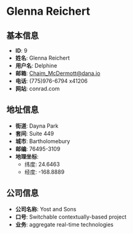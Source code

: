 # Glenna Reichert

## 基本信息
- **ID**: 9
- **姓名**: Glenna Reichert
- **用户名**: Delphine
- **邮箱**: Chaim_McDermott@dana.io
- **电话**: (775)976-6794 x41206
- **网站**: conrad.com

## 地址信息
- **街道**: Dayna Park
- **套间**: Suite 449
- **城市**: Bartholomebury
- **邮编**: 76495-3109
- **地理坐标**: 
  - 纬度: 24.6463
  - 经度: -168.8889

## 公司信息
- **公司名称**: Yost and Sons
- **口号**: Switchable contextually-based project
- **业务**: aggregate real-time technologies